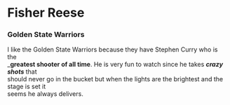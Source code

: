 # Fisher Reese
### Golden State Warriors
I like the Golden State Warriors because they have Stephen Curry who is the <br>
___greatest shooter of all time__. He is very fun to watch since he takes ***crazy shots*** that <br> 
should never go in the bucket but when the lights are the brightest and the stage is set it <br>
seems he always delivers. 